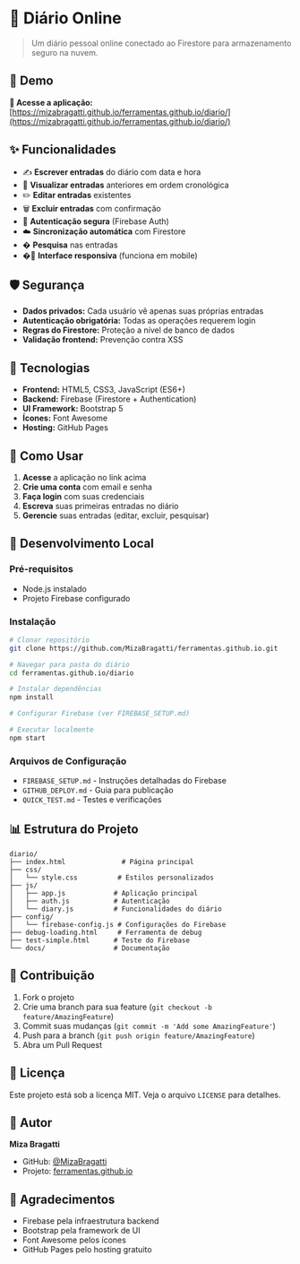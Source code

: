 # 📖 Diário Online

> Um diário pessoal online conectado ao Firestore para armazenamento seguro na nuvem.

## 🎯 Demo

**🔗 Acesse a aplicação:** [https://mizabragatti.github.io/ferramentas.github.io/diario/](https://mizabragatti.github.io/ferramentas.github.io/diario/)

## ✨ Funcionalidades

- ✍️ **Escrever entradas** do diário com data e hora
- 📖 **Visualizar entradas** anteriores em ordem cronológica
- ✏️ **Editar entradas** existentes
- 🗑️ **Excluir entradas** com confirmação
- 🔐 **Autenticação segura** (Firebase Auth)
- ☁️ **Sincronização automática** com Firestore
- � **Pesquisa** nas entradas
- �📱 **Interface responsiva** (funciona em mobile)

## 🛡️ Segurança

- **Dados privados:** Cada usuário vê apenas suas próprias entradas
- **Autenticação obrigatória:** Todas as operações requerem login
- **Regras do Firestore:** Proteção a nível de banco de dados
- **Validação frontend:** Prevenção contra XSS

## 🚀 Tecnologias

- **Frontend:** HTML5, CSS3, JavaScript (ES6+)
- **Backend:** Firebase (Firestore + Authentication)
- **UI Framework:** Bootstrap 5
- **Ícones:** Font Awesome
- **Hosting:** GitHub Pages

## 📱 Como Usar

1. **Acesse** a aplicação no link acima
2. **Crie uma conta** com email e senha
3. **Faça login** com suas credenciais
4. **Escreva** suas primeiras entradas no diário
5. **Gerencie** suas entradas (editar, excluir, pesquisar)

## 🔧 Desenvolvimento Local

### Pré-requisitos
- Node.js instalado
- Projeto Firebase configurado

### Instalação
```bash
# Clonar repositório
git clone https://github.com/MizaBragatti/ferramentas.github.io.git

# Navegar para pasta do diário
cd ferramentas.github.io/diario

# Instalar dependências
npm install

# Configurar Firebase (ver FIREBASE_SETUP.md)

# Executar localmente
npm start
```

### Arquivos de Configuração
- `FIREBASE_SETUP.md` - Instruções detalhadas do Firebase
- `GITHUB_DEPLOY.md` - Guia para publicação
- `QUICK_TEST.md` - Testes e verificações

## 📊 Estrutura do Projeto

```
diario/
├── index.html              # Página principal
├── css/
│   └── style.css          # Estilos personalizados
├── js/
│   ├── app.js            # Aplicação principal
│   ├── auth.js           # Autenticação
│   └── diary.js          # Funcionalidades do diário
├── config/
│   └── firebase-config.js # Configurações do Firebase
├── debug-loading.html     # Ferramenta de debug
├── test-simple.html      # Teste do Firebase
└── docs/                 # Documentação
```

## 🤝 Contribuição

1. Fork o projeto
2. Crie uma branch para sua feature (`git checkout -b feature/AmazingFeature`)
3. Commit suas mudanças (`git commit -m 'Add some AmazingFeature'`)
4. Push para a branch (`git push origin feature/AmazingFeature`)
5. Abra um Pull Request

## 📄 Licença

Este projeto está sob a licença MIT. Veja o arquivo `LICENSE` para detalhes.

## 👤 Autor

**Miza Bragatti**
- GitHub: [@MizaBragatti](https://github.com/MizaBragatti)
- Projeto: [ferramentas.github.io](https://github.com/MizaBragatti/ferramentas.github.io)

## 🙏 Agradecimentos

- Firebase pela infraestrutura backend
- Bootstrap pela framework de UI
- Font Awesome pelos ícones
- GitHub Pages pelo hosting gratuito